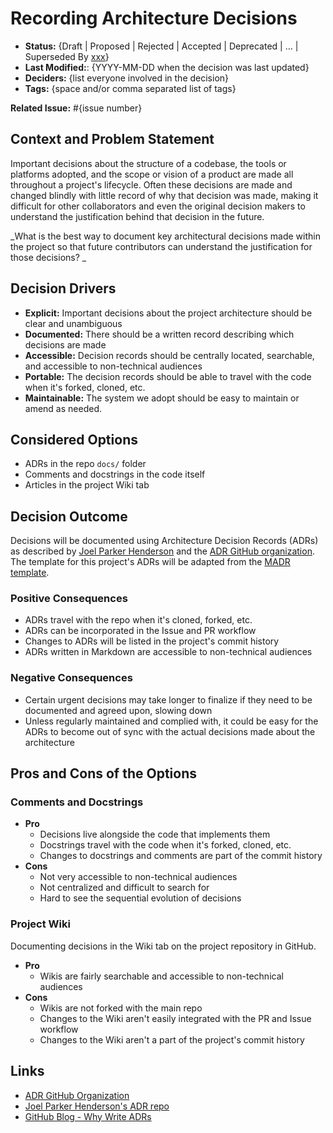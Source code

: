 # Recording Architecture Decisions

- **Status:** {Draft | Proposed | Rejected | Accepted | Deprecated | … | Superseded By [xxx](yyyymmdd-xxx.md)} <!-- REQUIRED -->
- **Last Modified:**: {YYYY-MM-DD when the decision was last updated} <!-- REQUIRED -->
- **Deciders:** {list everyone involved in the decision} <!-- OPTIONAL -->
- **Tags:** {space and/or comma separated list of tags} <!-- OPTIONAL -->

**Related Issue:** #{issue number} <!-- REQUIRED -->

## Context and Problem Statement

Important decisions about the structure of a codebase, the tools or platforms adopted, and the scope or vision of a product are made all throughout a project's lifecycle. Often these decisions are made and changed blindly with little record of why that decision was made, making it difficult for other collaborators and even the original decision makers to understand the justification behind that decision in the future.

_What is the best way to document key architectural decisions made within the project so that future contributors can understand the justification for those decisions?
_
## Decision Drivers <!-- RECOMMENDED -->

- **Explicit:** Important decisions about the project architecture should be clear and unambiguous
- **Documented:** There should be a written record describing which decisions are made
- **Accessible:** Decision records should be centrally located, searchable, and accessible to non-technical audiences
- **Portable:** The decision records should be able to travel with the code when it's forked, cloned, etc.
- **Maintainable:** The system we adopt should be easy to maintain or amend as needed.

## Considered Options

- ADRs in the repo `docs/` folder
- Comments and docstrings in the code itself
- Articles in the project Wiki tab

## Decision Outcome <!-- REQUIRED -->

Decisions will be documented using Architecture Decision Records (ADRs) as described by [Joel Parker Henderson](joel) and the [ADR GitHub organization](https://adr.github.io/). The template for this project's ADRs will be adapted from the [MADR template](adrs).

### Positive Consequences <!-- OPTIONAL -->

- ADRs travel with the repo when it's cloned, forked, etc.
- ADRs can be incorporated in the Issue and PR workflow
- Changes to ADRs will be listed in the project's commit history
- ADRs written in Markdown are accessible to non-technical audiences

### Negative Consequences <!-- OPTIONAL -->

- Certain urgent decisions may take longer to finalize if they need to be documented and agreed upon, slowing down
- Unless regularly maintained and complied with, it could be easy for the ADRs to become out of sync with the actual decisions made about the architecture

## Pros and Cons of the Options <!-- OPTIONAL -->

### Comments and Docstrings

- **Pro**
  - Decisions live alongside the code that implements them
  - Docstrings travel with the code when it's forked, cloned, etc.
  - Changes to docstrings and comments are part of the commit history
- **Cons**
  - Not very accessible to non-technical audiences
  - Not centralized and difficult to search for
  - Hard to see the sequential evolution of decisions

### Project Wiki

Documenting decisions in the Wiki tab on the project repository in GitHub.

- **Pro**
  - Wikis are fairly searchable and accessible to non-technical audiences
- **Cons**
  - Wikis are not forked with the main repo
  - Changes to the Wiki aren't easily integrated with the PR and Issue workflow
  - Changes to the Wiki aren't a part of the project's commit history

## Links <!-- OPTIONAL -->

- [ADR GitHub Organization](adr)
- [Joel Parker Henderson's ADR repo](joel)
- [GitHub Blog - Why Write ADRs](github)

[adr]: https://adr.github.io/
[joel]: https://github.com/joelparkerhenderson/architecture-decision-record#what-is-an-architecture-decision-record
[madr]: https://adr.github.io/madr/#the-template
[github]: https://github.blog/2020-08-13-why-write-adrs/
